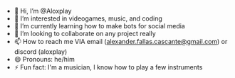 - 👋 Hi, I’m @Aloxplay
- 👀 I’m interested in videogames, music, and coding
- 🌱 I’m currently learning how to make bots for social media
- 💞️ I’m looking to collaborate on any project really
- 📫 How to reach me VIA email (alexander.fallas.cascante@gmail.com) or discord (aloxplay)
- 😄 Pronouns: he/him
- ⚡ Fun fact: I'm a musician, I know how to play a few instruments

<!---
Aloxplay/Aloxplay is a ✨ special ✨ repository because its `README.md` (this file) appears on your GitHub profile.
You can click the Preview link to take a look at your changes.
--->

